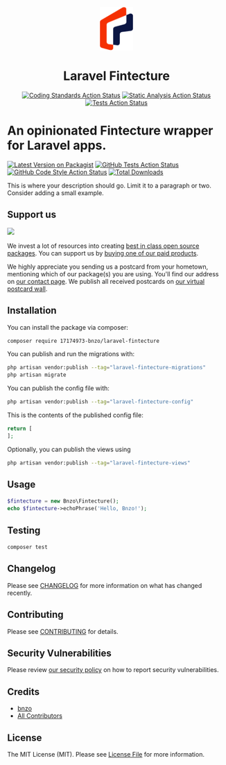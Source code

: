 
<p align="center"><img src="/art/logo.png" height="100" alt="Laravel Fintecture"></p>

<div align="center">


# Laravel Fintecture

[![Coding Standards Action Status](https://github.com/agicom/laravel-fintecture/workflows/coding-standards/badge.svg)](https://github.com/agicom/laravel-fintecture/actions/workflows/coding-standards.yml)
[![Static Analysis Action Status](https://github.com/agicom/laravel-fintecture/workflows/static-analysis/badge.svg)](https://github.com/agicom/laravel-fintecture/actions/workflows/static-analysis.yml)
[![Tests Action Status](https://github.com/agicom/laravel-fintecture/workflows/tests/badge.svg)](https://github.com/agicom/laravel-fintecture/actions/workflows/tests.yml)

</div>

# An opinionated Fintecture wrapper for Laravel apps.

[![Latest Version on Packagist](https://img.shields.io/packagist/v/17174973-bnzo/laravel-fintecture.svg?style=flat-square)](https://packagist.org/packages/17174973-bnzo/laravel-fintecture)
[![GitHub Tests Action Status](https://img.shields.io/github/actions/workflow/status/17174973-bnzo/laravel-fintecture/run-tests.yml?branch=main&label=tests&style=flat-square)](https://github.com/17174973-bnzo/laravel-fintecture/actions?query=workflow%3Arun-tests+branch%3Amain)
[![GitHub Code Style Action Status](https://img.shields.io/github/actions/workflow/status/17174973-bnzo/laravel-fintecture/fix-php-code-style-issues.yml?branch=main&label=code%20style&style=flat-square)](https://github.com/17174973-bnzo/laravel-fintecture/actions?query=workflow%3A"Fix+PHP+code+style+issues"+branch%3Amain)
[![Total Downloads](https://img.shields.io/packagist/dt/17174973-bnzo/laravel-fintecture.svg?style=flat-square)](https://packagist.org/packages/17174973-bnzo/laravel-fintecture)

This is where your description should go. Limit it to a paragraph or two. Consider adding a small example.

## Support us

[<img src="https://github-ads.s3.eu-central-1.amazonaws.com/laravel-fintecture.jpg?t=1" width="419px" />](https://spatie.be/github-ad-click/laravel-fintecture)

We invest a lot of resources into creating [best in class open source packages](https://spatie.be/open-source). You can support us by [buying one of our paid products](https://spatie.be/open-source/support-us).

We highly appreciate you sending us a postcard from your hometown, mentioning which of our package(s) you are using. You'll find our address on [our contact page](https://spatie.be/about-us). We publish all received postcards on [our virtual postcard wall](https://spatie.be/open-source/postcards).

## Installation

You can install the package via composer:

```bash
composer require 17174973-bnzo/laravel-fintecture
```

You can publish and run the migrations with:

```bash
php artisan vendor:publish --tag="laravel-fintecture-migrations"
php artisan migrate
```

You can publish the config file with:

```bash
php artisan vendor:publish --tag="laravel-fintecture-config"
```

This is the contents of the published config file:

```php
return [
];
```

Optionally, you can publish the views using

```bash
php artisan vendor:publish --tag="laravel-fintecture-views"
```

## Usage

```php
$fintecture = new Bnzo\Fintecture();
echo $fintecture->echoPhrase('Hello, Bnzo!');
```

## Testing

```bash
composer test
```

## Changelog

Please see [CHANGELOG](CHANGELOG.md) for more information on what has changed recently.

## Contributing

Please see [CONTRIBUTING](CONTRIBUTING.md) for details.

## Security Vulnerabilities

Please review [our security policy](../../security/policy) on how to report security vulnerabilities.

## Credits

- [bnzo](https://github.com/17174973+bnzo)
- [All Contributors](../../contributors)

## License

The MIT License (MIT). Please see [License File](LICENSE.md) for more information.
